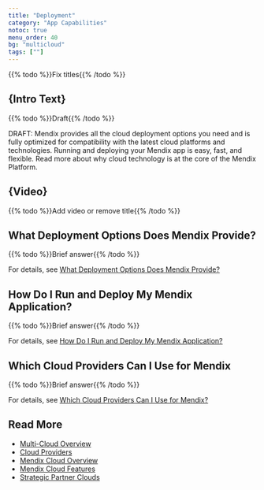 ```yaml
---
title: "Deployment"
category: "App Capabilities"
notoc: true
menu_order: 40
bg: "multicloud"
tags: [""]
---
```


{{% todo %}}Fix titles{{% /todo %}}

## {Intro Text}

{{% todo %}}Draft{{% /todo %}}

DRAFT: Mendix provides all the cloud deployment options you need and is fully optimized for compatibility with the latest cloud platforms and technologies. Running and deploying your Mendix app is easy, fast, and flexible. Read more about why cloud technology is at the core of the Mendix Platform.

## {Video}

{{% todo %}}Add video or remove title{{% /todo %}}

## What Deployment Options Does Mendix Provide?

{{% todo %}}Brief answer{{% /todo %}}

For details, see [What Deployment Options Does Mendix Provide?](multi-cloud-overview#deployment-options)

## How Do I Run and Deploy My Mendix Application?

{{% todo %}}Brief answer{{% /todo %}}

For details, see [How Do I Run and Deploy My Mendix Application?](multi-cloud-overview#run-deploy)

## Which Cloud Providers Can I Use for Mendix

{{% todo %}}Brief answer{{% /todo %}}

For details, see [Which Cloud Providers Can I Use for Mendix?](cloud-providers#which-cloud)

## Read More

* [Multi-Cloud Overview](multi-cloud-overview)
* [Cloud Providers](cloud-providers)
* [Mendix Cloud Overview](mendix-cloud-overview)
* [Mendix Cloud Features](mendix-cloud-features)
* [Strategic Partner Clouds](strategic-partner-cloud)
